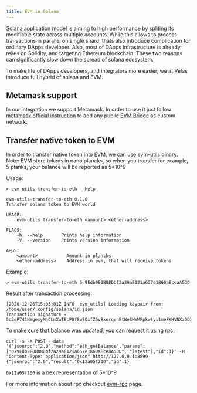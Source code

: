 ```yaml
---
title: EVM in Solana
---
```


[Solana application model](apps/rent.md) is aiming to high performance by spliting its modifiable state across multiple accounts.
While this allows to process transactions in parallel on single shard, thats also introduce complication for ordinary DApps developer.
Also, most of DApps infrastructure is already relies on Solidity, and targeting Ethereum blockchain.
These two reasons can significantly slow down the spread of solana ecosystem.

To make life of DApps developers, and integrators more easier, we at Velas introduce full hybrid of solana and EVM.

## Metamask support

In our integration we support Metamask. In order to use it just follow [metamask official instruction](https://metamask.zendesk.com/hc/en-us/articles/360043227612-How-to-add-a-custom-Network-RPC-and-or-Block-Explorer) to add any public [EVM Bridge](evm/bridge.md) as custom network.


## Transfer native token to EVM
In order to transfer native token into EVM, we can use evm-utils binary.
Note: EVM store tokens in nano plancks, so when you transfer for example, 5 planks, your balance will be reported as 5*10^9

Usage:
```
> evm-utils transfer-to-eth --help

evm-utils-transfer-to-eth 0.1.0
Transfer solana token to EVM world

USAGE:
    evm-utils transfer-to-eth <amount> <ether-address>

FLAGS:
    -h, --help       Prints help information
    -V, --version    Prints version information

ARGS:
    <amount>           Amount in plancks
    <ether-address>    Address in evm, that will receive tokens

```

Example:
```
> evm-utils transfer-to-eth 5 9Edb9E0B88Dbf2a29aE121a657e1860aEceaA53D
```
Result after transaction processing:
```
[2020-12-26T15:03:01Z INFO  evm_utils] Loading keypair from: /home/user/.config/solana/id.json
Transaction signature = 5d3eP741NYgemyM4CLmXuTEcP8f8w7QxfZ5vBxorqenEtNeSHWMFpkwtyi1meFKHVNXzDD3NbvFCExjZH79gEMKk
```


To make sure that balance was updated, you can request it using rpc:
```
curl -s -X POST --data '{"jsonrpc":"2.0","method":"eth_getBalance","params":["0x9Edb9E0B88Dbf2a29aE121a657e1860aEceaA53D", "latest"],"id":1}' -H "Content-Type: application/json" http://127.0.0.1:8899                
{"jsonrpc":"2.0","result":"0x12a05f200","id":1}
```
`0x12a05f200` is a hex representation of 5*10^9

For more information about rpc checkout [evm-rpc](evm/rpc.md) page.


